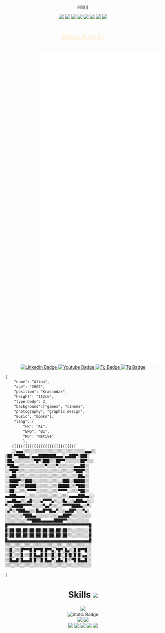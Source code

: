 <!-- gifs -->
<div align="center" 
<h1><p style="text-align: center;">Hiii)))</p></h1>
<img src="https://cdn.7tv.app/emote/64f29d27101067d313dd40b2/2x.webp"> <!-- кот с газом -->
<img src="https://cdn.7tv.app/emote/653ed2c9e14850294e7d3f4f/2x.webp"> <!-- кот boom -->        
<img src="https://cdn.7tv.app/emote/64cba95f921be539421404c5/2x.webp"> <!-- кот starege -->
<img src="https://cdn.7tv.app/emote/64b365d54600c79f9abb66e2/1x.webp"> <!-- кот под кайфом -->
<img src="https://cdn.7tv.app/emote/65413498dc0468e8c1fbcdc6/3x.webp"> <!-- hiii -->
<img src="https://cdn.7tv.app/emote/649e2f6072b688a740663715/2x.webp"> <!-- желтый кот -->
<img src="https://cdn.7tv.app/emote/639ae69c6364fad576b0ea0d/2x.webp"> <!-- кот с чипсами -->
<img src="https://cdn.7tv.app/emote/63a757b8b458656cc71d2865/2x.webp"> <!-- кот черный -->
<h1><p style="color: #FFEFD5;"> About me:</h1>

</div>
</div>


<div align="right">

  <img align='right' src='github-metrics.svg' width='390x'>
  
</div>
</div>

<div id="links" align="center"> <!-- links -->
  
<a href="https://vk.com/yellowstony">
  <img src="https://img.shields.io/badge/Vk-gray?style=for-the-badge&logo=vk&logoColor=white" alt="LinkedIn Badge"/>
</a>
    <a href="https://www.youtube.com/channel/UC37OiwG6d4LEpaGg3z_sP5w">
  <img src="https://img.shields.io/badge/YouTube-red?style=for-the-badge&logo=youtube&logoColor=white" alt="Youtube Badge"/>
</a>
    <a href="https://t.me/yellowstony"> 
  <img src="https://img.shields.io/badge/Tg-blue?style=for-the-badge&logo=telegram&logoColor=white" alt="Tg Badge"/>
</a>
    <a href="discordapp.com/users/yellowstony">
<img src="https://img.shields.io/badge/Discord-purple?style=for-the-badge&logo=Discord&logoColor=white" alt="Tg Badge"/>
</a>

</div>

<div>


```
{
    "name": "Alina",
    "age": "2002",
    "position": "Krasnodar", 
    "height": "152cm", 
    "type body": 2, 
    "background":["games", "cinema", 
    "photography", "graphic design", 
    "music", "books"], 
    "lang": {
        "FR": "A1",
        "ENG": "B1",
        "RU": "Native" 
        },
   {{{{{{{{{{{{{{{{{{{{{{{{{{{{{        
   ░░▄▄▄░░░░░░░░░░░░░░░░░░░░░░░░░░░░▄▄▄░░    
░██░▀▀███▄▄░▄▄▄████████▄▄▄░▄▄███▀░███░        
░██▄░░░░░░░░░▀█▀░███░░░██▀▀░░░░░░░██▀░░░
░▀██▄▄░░░░░░░░░░░░▀░░░░▀░░░░░░░▄▄▄██░░                                  
░░▀██▀░░░░░░░░░░░░░░░░░░░░░░░░░▀███▀░░
░░▄██░░░░░░░░░░░░░░░░░░░░░░░░░░░░██▄░░                        
░░████▀░░███░░░░░░░░░░░░░░███░░█████░░               
░░███▀░░░█████░░░░░░░░░░█████░░░▀███░░                                
░░██░░░░░░▀▀▀▀░░░░░░░░░░▀▀▀▀░░░░░▀██░░           
▄▄███▄▄▄▄░░░░░░░░░░░░░░░░░░░░▄▄▄▄███▄▄░░
░▄▄██▄▄░░░▄█░░░░▄▀▀▀▀▄░░░░█▄░░░▄███▄▄░░░        
▀░░▄████▀▀▀▀░░░░░▀▄▄▀░░░░░▀▀▀▀████▄░░▀░
░▄▀░░▀███▄▄░░░█▄▄█▀▀█▄▄▀░░░▄▄██▀░░░▀▄░
░░░░░░░░▀███▄▄░░░░░░░░░░▄▄███▀░░░░░░░░░
░░░░░░░░░░▀▀████▄▄▄▄▄▄████▀▀░░░░░░░░░░
█▀▀▀▀▀▀▀▀▀▀▀▀▀▀▀▀▀▀▀▀▀▀▀▀▀▀▀▀▀▀▀▀▀▀▀▀▀█
█░██░██░██░██░██░██░██░██░██░░░░░░░░░░█
█░██░██░██░██░██░██░██░██░██░░░░░░░░░░█
█▄▄▄▄▄▄▄▄▄▄▄▄▄▄▄▄▄▄▄▄▄▄▄▄▄▄▄▄▄▄▄▄▄▄▄▄▄█
░░░░░░░░░░░░░░░░░░░░░░░░░░░░░░░░░░░░░░░
░░█░░░░█▀▀▀█░█▀▀█░█▀▀▄░▀█▀░█▄░░█░█▀▀█░░
░░█░░░░█░░░█░█▄▄█░█░░█░░█░░█░█░█░█░▄▄░░
░░█▄▄█░█▄▄▄█░█░░█░█▄▄▀░▄█▄░█░░▀█░█▄▄█░░
░░░░░░░░░░░░░░░░░░░░░░░░░░░░░░░░░░░░░░░
                                          
}
```
<div align="center">

# Skills <img src='https://cdn.7tv.app/emote/60ba887e7dc7b5a406f12416/2x.webp' width="40"> 
</div>

<div>
<div align="center" 
<div <img src="https://img.shields.io/badge/Figma-F24E1E?style=for-the-badge&logo=figma&logoColor=white"/>
<div <img src="https://img.shields.io/badge/HTML5-E34F26?style=for-the-badge&logo=html5&logoColor=white"> <img src="https://img.shields.io/badge/CSS3-1572B6?style=for-the-badge&logo=css3&logoColor=white" />
<div <img src="https://img.shields.io/badge/PostgreSQL%20-%235f9ea0?style=for-the-badge&logo=PostgreSQL&logoColor=white"> <img alt="Static Badge" src="https://img.shields.io/badge/DBeaver-%236F3B20?style=for-the-badge&logo=DBeaver"/>
<div <img src="https://img.shields.io/badge/GitHub-000000?style=for-the-badge&logo=github&logoColor=white"/> <img src="https://img.shields.io/badge/GIT-E44C30?style=for-the-badge&logo=git&logoColor=white"/>                                                                                                                                                                                                                                                                                                                                                                                                                                                                                                                                   
<img src="https://img.shields.io/badge/VSCode-0078D4?style=for-the-badge&logo=visual%20studio%20code&logoColor=white" />                                                                                                                                                                                                                                                                                                                                                                                                                                                                                                                                                                                                                        

</div>
</div>
<div align="center">
<img src="https://img.shields.io/badge/Postman-FF6C37?style=for-the-badge&logo=Postman&logoColor=white" />
<img src="https://img.shields.io/badge/Photoshop%20-%234682B4?style=for-the-badge&logo=Adobe%20Photoshop&logoColor=%23FFFAFA&labelColor=%234682B4"> <img src="https://img.shields.io/badge/Illustrator-FF9A00?style=for-the-badge&logo=adobe%20illustrator&logoColor=white"/>
<img src="https://img.shields.io/badge/Lightroom%20-%234682B4?style=for-the-badge&logo=Adobe%20lightroom&logoColor=%23318ce7&color=%23efdecd">  
<img <img src="https://img.shields.io/badge/Adobe%20Premiere%20Pro%20-%239999FF?style=for-the-badge&logo=Adobe%20Premiere%20Pro&logoColor=white">

</div>




